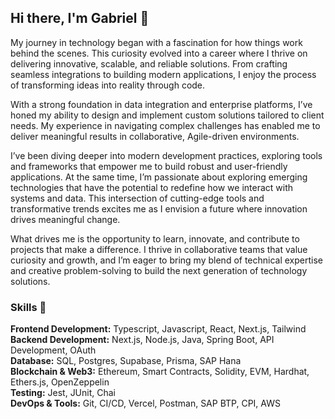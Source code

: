 ## Hi there, I'm Gabriel 🚀

My journey in technology began with a fascination for how things work behind the scenes. This curiosity evolved into a career where I thrive on delivering innovative, scalable, and reliable solutions. From crafting seamless integrations to building modern applications, I enjoy the process of transforming ideas into reality through code.

With a strong foundation in data integration and enterprise platforms, I’ve honed my ability to design and implement custom solutions tailored to client needs. My experience in navigating complex challenges has enabled me to deliver meaningful results in collaborative, Agile-driven environments.

I’ve been diving deeper into modern development practices, exploring tools and frameworks that empower me to build robust and user-friendly applications. At the same time, I’m passionate about exploring emerging technologies that have the potential to redefine how we interact with systems and data. This intersection of cutting-edge tools and transformative trends excites me as I envision a future where innovation drives meaningful change.

What drives me is the opportunity to learn, innovate, and contribute to projects that make a difference. I thrive in collaborative teams that value curiosity and growth, and I’m eager to bring my blend of technical expertise and creative problem-solving to build the next generation of technology solutions.

### Skills 💼
**Frontend Development:** Typescript, Javascript, React, Next.js, Tailwind <br/>
**Backend Development:** Next.js, Node.js, Java, Spring Boot, API Development, OAuth <br/>
**Database:** SQL, Postgres, Supabase, Prisma, SAP Hana <br/>
**Blockchain & Web3:** Ethereum, Smart Contracts, Solidity, EVM, Hardhat, Ethers.js, OpenZeppelin <br/>
**Testing:** Jest, JUnit, Chai<br/>
**DevOps & Tools:** Git, CI/CD, Vercel, Postman, SAP BTP, CPI, AWS <br/>
